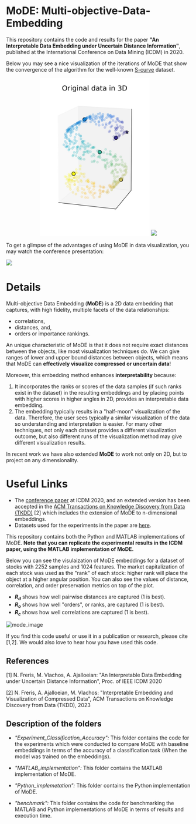 # MoDE: Multi-objective-Data-Embedding

This repository contains the code and results for the paper **"An Interpretable Data Embedding under Uncertain Distance Information"**, published at the International Conference on Data Mining (ICDM) in 2020. 

Below you may see a nice visualization of the iterations of MoDE that show the convergence of the algorithm for the well-known [S-curve](https://scikit-learn.org/stable/modules/generated/sklearn.datasets.make_s_curve.html) dataset.

<p align="middle">
  <img src="https://github.com/ahmadajal/MoDE/blob/master/Python_implementation/figs/S_shape_data_org.jpg" width="300" />
  <img src="https://github.com/ahmadajal/MoDE/blob/master/Python_implementation/figs/MoDE_iterations.gif" width="500" /> 
</p>

To get a glimpse of the advantages of using MoDE in data visualization, you may watch the conference presentation:

[![](http://img.youtube.com/vi/WC6ESPrQLXo/0.jpg)](http://www.youtube.com/watch?v=WC6ESPrQLXo "Video Presentation")


# Details

Multi-objective Data Embedding (__MoDE__) is a 2D data embedding that captures, with high fidelity, multiple facets of the data relationships: 

- correlations, 
- distances, and, 
- orders or importance rankings. 

An unique characteristic of MoDE is that it does not require exact distances between the objects, like most visualization techniques do. We can give ranges of lower and upper bound distances between objects, which means that MoDE can **effectively visualize compressed or uncertain data**!

Moreover, this embedding method enhances **interpretability** because:

1) It incorporates the ranks or scores of the data samples (if such ranks exist in the dataset) in the resulting embeddings and by placing points with higher scores in higher angles in 2D, provides an interpretable data embedding. 
2) The embedding typically results in a "half-moon" visualization of the data. Therefore, the user sees typically a similar visualization of the data so understanding and interpretation is easier. For many other techniques, not only each dataset provides a different visualization outcome, but also different runs of the visualization method may give different visualization results.

In recent work we have also extended __MoDE__ to work not only on 2D, but to project on any dimensionality. 

# Useful Links
- The [conference paper](https://github.com/ahmadajal/Multi-objective-2D-Embeddings/blob/master/MoDE_ICDM_2020.pdf) at ICDM 2020, and an extended version has been accepted in the [ACM Transactions on Knowledge Discovery from Data (TKDD)](https://dl.acm.org/doi/abs/10.1145/3537901) [2] which includes the extension of MoDE to n-dimensional embeddings. 
- Datasets used for the experiments in the paper are [here](https://www.dropbox.com/sh/r5ovlq82ihcpc1j/AAALX__nRzVOShJMfhj35ZJBa?dl=0).

This repository contains both the Python and MATLAB implementations of MoDE. __Note that you can replicate the experimental results in the ICDM paper, using the MATLAB implementation of MoDE.__

Below you can see the visulaization of MoDE embeddings for a dataset of stocks with 2252 samples and 1024 features. The market capitalization of each stock was used as the "rank" of each stock: higher rank will place the object at a higher angular position. You can also see the values of distance, correlation, and order preservation metrics on top of the plot.

- **$R_d$** shows how well pairwise distances are captured (1 is best).
- **$R_o$** shows how well "orders", or ranks, are captured (1 is best).
- **$R_c$** shows how well correlations are captured (1 is best).

<img src="https://github.com/ahmadajal/Multi-objective-2D-Embeddings/blob/master/images/mode.png?raw=True" alt="mode_image" width="500">


If you find this code useful or use it in a publication or research, please cite [1,2]. We would also love to hear how you have used this code.

## References
[1] N. Freris, M. Vlachos, A. Ajalloeian: "An Interpretable Data Embedding under Uncertain Distance Information", Proc. of IEEE ICDM 2020

[2] N. Freris, A. Ajalloeian, M. Vlachos: "Interpretable Embedding and Visualization of Compressed Data", ACM Transactions on Knowledge Discovery from Data (TKDD), 2023
## Description of the folders
- _"Experiment_Classification_Accuracy":_ This folder contains the code for the experiments which were conducted to compare MoDE with baseline embeddings in terms of the accuracy of a classification task (When the model was trained on the embeddings).

- _"MATLAB_implementation":_ This folder contains the MATLAB implementation of MoDE.

- _"Python_implemetation":_ This folder contains the Python implementation of MoDE.

- _"benchmark":_ This folder contains the code for benchmarking the MATLAB and Python implementations of MoDE in terms of results and execution time.

